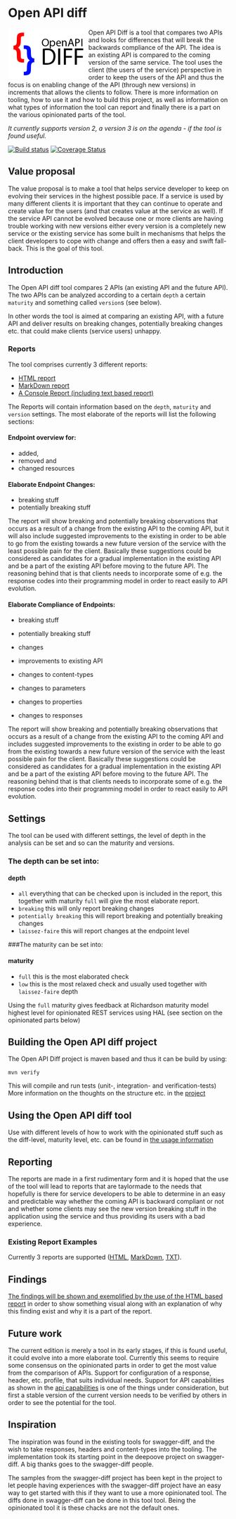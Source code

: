 # Open API diff
<img align="left" src="logo.png">
Open API Diff is a tool that compares two APIs and looks for differences that will break the backwards compliance of 
the API. The idea is an existing API is compared to the coming version of the same service.
The tool uses the client (the users of the service) perspective in order to keep the users of the API and thus 
the focus is on enabling change of the API (through new versions) in increments that allows the clients to follow.
There is more information on tooling, how to use it and how to build this project, as well as information on what 
types of information the tool can report and finally there is a part on the various opinionated parts of the tool.

 *It currently supports version 2, a version 3 is on the agenda - if the tool is found useful.*
 
  [![Build status](https://travis-ci.org/AllanHoejgaardJensen/open-api-diff.svg?branch=master)](https://travis-ci.org/AllanHoejgaardJensen/open-api-diff)
  [![Coverage Status](https://codecov.io/gh/AllanHoejgaardJensen/open-api-diff/coverage.svg?branch=master)](https://codecov.io/gh/AllanHoejgaardJensen/open-api-diff)

## Value proposal
The value proposal is to make a tool that helps service developer to keep on evolving their services in the highest 
possible pace. If a service is used by many different clients it is important that they can continue to operate and 
create value for the users (and that creates value at the service as well). If the service API cannot be evolved 
because one or more clients are having trouble working with new versions either every version is a completely new 
service or the existing service has some built in mechanisms that helps the client developers to cope with change and 
offers then a easy and swift fall-back. This is the goal of this tool.
 
## Introduction
The Open API diff tool compares 2 APIs (an existing API and the future API). The two APIs can be analyzed according to
a certain `depth` a certain `maturity` and something called `version`s (see below). 

In other words the tool is aimed at comparing an existing API, with a future API and deliver results on 
breaking changes, potentially breaking changes etc. that could make clients (service users) unhappy. 

### Reports

The tool comprises currently 3 different reports:

 * [HTML report](md/html-report.md)
 * [MarkDown report](md/markdown-report.md)
 * [A Console Report (including text based report)](md/text-report.md)
  
The Reports will contain information based on the `depth`, `maturity` and `version` settings. The most elaborate of the 
reports will list the following sections:

#### Endpoint overview for:
 * added, 
 * removed and 
 * changed resources

#### Elaborate Endpoint Changes:
 * breaking stuff
 * potentially breaking stuff

The report will show breaking and potentially breaking observations that occurs as a result of a change from the 
existing API to the coming API, but it will also include suggested improvements to the existing in order to be able 
to go from the existing towards a new future version of the service with the least possible pain for the client.
Basically these suggestions could be considered as candidates for a gradual implementation in the existing API and 
be a part of the existing API before moving to the future API. The reasoning behind that is that clients needs to 
incorporate some of e.g. the response codes into their programming model in order to react easily to API evolution.
  
#### Elaborate Compliance of Endpoints:
 * breaking stuff
 * potentially breaking stuff
 * changes
 
 * improvements to existing API
 * changes to content-types
 * changes to parameters
 * changes to properties
 * changes to responses

The report will show breaking and potentially breaking observations that occurs as a result of a change from the 
existing API to the coming API and includes suggested improvements to the existing in order to be able 
to go from the existing towards a new future version of the service with the least possible pain for the client.
Basically these suggestions could be considered as candidates for a gradual implementation in the existing API and 
be a part of the existing API before moving to the future API. The reasoning behind that is that clients needs to 
incorporate some of e.g. the response codes into their programming model in order to react easily to API evolution.

## Settings
The tool can be used with different settings, the level of depth in the analysis can be set and so can the maturity 
and versions. 

### The depth can be set into:
#### depth
* `all` everything that can be checked upon is included in the report, this together with maturity `full` will give the most elaborate report.
* `breaking` this will only report breaking changes
* `potentially breaking` this will report breaking and potentially breaking changes
* `laissez-faire` this will report changes at the endpoint level

###The maturity can be set into:
#### maturity
  * `full` this is the most elaborated check 
  * `low`  this is the most relaxed check and usually used together with `laissez-faire` depth
  
Using the `full` maturity gives feedback at Richardson maturity model highest level for opinionated REST services 
using HAL (see section on the opinionated parts below)

## Building the Open API diff project
The Open API Diff project is maven based and thus it can be build by using: 
 
    mvn verify  
    
This will compile and run tests (unit-, integration- and verification-tests)
More information on the thoughts on the structure etc. in the [project](md/project.md) 

## Using the Open API diff tool

Use with different levels of how to work with the opinionated stuff such as 
the diff-level, maturity level, etc. can be found in [the usage information](md/tool-cli-usage.md)

## Reporting

The reports are made in a first rudimentary form and it is hoped that the use of the tool will lead to reports that are 
taylormade to the needs that hopefully is there for service developers to be able to determine in an easy and predictable 
way whether the coming API is backward compliant or not and whether some clients may see the new version breaking stuff
in the application using the service and thus providing its users with a bad experience.

### Existing Report Examples

Currently 3 reports are supported ([HTML](md/html-report.md), [MarkDown](md/markdown-report.md), [TXT](md/text-report.md)).

## Findings 
[The findings will be shown and exemplified by the use of the HTML based report](md/findings-report.md) in order to 
show something visual along with an explanation of why this finding exist and why it is a part of the report. 

## Future work
The current edition is merely a tool in its early stages, if this is found useful, it could evolve into a more elaborate 
tool. Currently this seems to require some consensus on the opinionated parts in order to get the most value from the 
comparison of APIs. Support for configuration of a response, header, etc. profile, that suits individual needs. 
Support for API capabilities as shown in the [api capabilities](https://github.com/Nykredit/api-capabilities) 
is one of the things under consideration, but first a stable version of the current version needs to be verified by others 
in order to see the potential for the tool.

## Inspiration
The inspiration was found in the existing tools for swagger-diff, and the wish to take responses, headers and 
content-types into the tooling. The implementation took its starting point in the deepoove project on swagger-diff.
A big thanks goes to the swagger-diff people.

The samples from the swagger-diff project has been kept in the project to let people having experiences with the 
swagger-diff project have an easy way to get started with this if they want to use a more opinionated tool. The
diffs done in swagger-diff can be done in this tool tool. Being the opinionated tool it is these chacks are not the 
default ones.